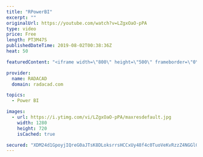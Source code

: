 ```yaml
---
title: "RPowerBI"
excerpt: ""
originalUrl: https://youtube.com/watch?v=LZgxOaO-pPA
type: video
price: Free
length: PT3M47S
publishedDateTime: 2019-08-02T00:38:36Z
heat: 50

featuredContent: "<iframe width=\"800\" height=\"500\" frameborder=\"0\" src=\"https://www.youtube.com/embed/LZgxOaO-pPA\" allow=\"accelerometer; autoplay; encrypted-media; gyroscope; picture-in-picture\" allowfullscreen></iframe>"

provider:
  name: RADACAD
  domain: radacad.com

topics:
  - Power BI

images:
  - url: https://i.ytimg.com/vi/LZgxOaO-pPA/maxresdefault.jpg
    width: 1280
    height: 720
    isCached: true

secured: "XDM24d1GpoyjIQreG0aJTsK8DLoksrrsHCCxUy48f4c0TuoVeKvRzzZ4NGGlGsd68AcFPADZcnz+l55H3VWe9+dYZVnGVML0F8h6MRJqFsaUXAjs9mSDiaKCWcWZQq+fA5EW1lj17IsDO/YDvXaP5GcvFAwFtNVD8cMijF6h+y30M5cQJI3QcIWv0a2CvQaC2TVUjA4+R6I0mqevGDO1Ixdl5qGE6XPlV5Qb9e+9kMGlMDVNpS0Pt1GCFURej+GwBT5TlczU1T6LF7RkYrIO9bmuvQQ5rj0s0zMrbdU+fUrD/qNQqwhA1/S2B1S0cmXIY/BrCzMR/lfWJ0jZmZmZ0ICbS1DZwQHrSIc82JOJ3SiQgdusNm746HTNC3pbAzkcWWc7ei9asJgpGZPYBLtSuY17v7B3KA+T116eABHq630=;aZVE+3zTBCN5A2tiPGkYEg=="
---
```


